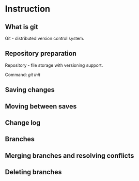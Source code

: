 # Instruction

## What is git

Git - distributed version control system.

## Repository preparation

Repository - file storage with versioning support.


Command: *git init*


## Saving changes

## Moving between saves

## Change log

## Branches

## Merging branches and resolving conflicts

## Deleting branches
